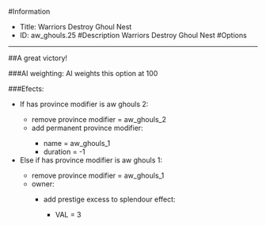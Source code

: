 #Information
 - Title: Warriors Destroy Ghoul Nest
 - ID: aw_ghouls.25
#Description
Warriors Destroy Ghoul Nest
#Options

___
##A great victory!

###AI weighting:
AI weights this option at 100


###Efects:<ul><li>If has province modifier is aw ghouls 2:</li><ul><li>remove province modifier = aw_ghouls_2</li><li>add permanent province modifier:</li><ul><li>name = aw_ghouls_1</li><li>duration = -1</li></ul></ul><li>Else if has province modifier is aw ghouls 1:</li><ul><li>remove province modifier = aw_ghouls_1</li><li>owner:</li><ul><li>add prestige excess to splendour effect:</li><ul><li>VAL = 3</li></ul></ul></ul></ul>
